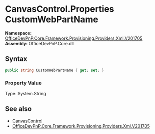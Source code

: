 # CanvasControl.Properties CustomWebPartName
  

**Namespace:** [OfficeDevPnP.Core.Framework.Provisioning.Providers.Xml.V201705](OfficeDevPnP.Core.Framework.Provisioning.Providers.Xml.V201705.md)  
**Assembly:** OfficeDevPnP.Core.dll  
## Syntax
```C#
public string CustomWebPartName { get; set; }
```

### Property Value
Type: System.String  

## See also
- [CanvasControl](OfficeDevPnP.Core.Framework.Provisioning.Providers.Xml.V201705.CanvasControl.md) 
- [OfficeDevPnP.Core.Framework.Provisioning.Providers.Xml.V201705](OfficeDevPnP.Core.Framework.Provisioning.Providers.Xml.V201705.md) 
